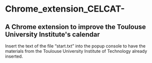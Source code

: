 # Chrome_extension_CELCAT-
## A Chrome extension to improve the Toulouse University Institute's calendar  
Insert the text of the file “start.txt” into the popup console to have the materials from the Toulouse University Institute of Technology already inserted.    
